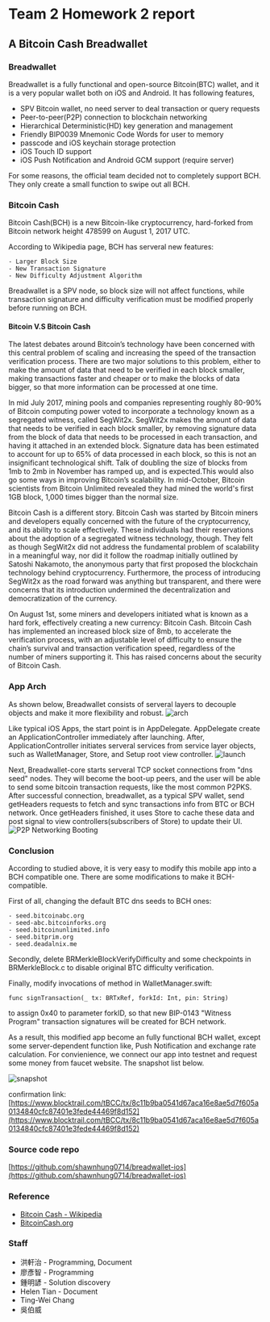 # Team 2 Homework 2 report

## A Bitcoin Cash Breadwallet

### Breadwallet

Breadwallet is a fully functional and open-source Bitcoin(BTC) wallet, and it is a very popular wallet both on iOS and Android. It has following features,

+ SPV Bitcoin wallet, no need server to deal transaction or query requests
+ Peer-to-peer(P2P) connection to blockchain networking
+ Hierarchical Deterministic(HD) key generation and management
+ Friendly BIP0039 Mnemonic Code Words for user to memory
+ passcode and iOS keychain storage protection
+ iOS Touch ID support
+ iOS Push Notification and Android GCM support (require server)

For some reasons, the official team decided not to completely support BCH. They only create a small function to swipe out all BCH.

### Bitcoin Cash

Bitcoin Cash(BCH) is a new Bitcoin-like cryptocurrency, hard-forked from Bitcoin network height 478599 on August 1, 2017 UTC.

According to Wikipedia page, BCH has serveral new features:

    - Larger Block Size
    - New Transaction Signature
    - New Difficulty Adjustment Algorithm

Breadwallet is a SPV node, so block size will not affect functions, while transaction signature and difficulty verification must be modified properly before running on BCH.

#### Bitcoin V.S Bitcoin Cash

The latest debates around Bitcoin’s technology have been concerned with this central problem of scaling and increasing the speed of the transaction verification process. There are two major solutions to this problem, either to make the amount of data that need to be verified in each block smaller, making transactions faster and cheaper or to make the blocks of data bigger, so that more information can be processed at one time.

In mid July 2017, mining pools and companies representing roughly 80-90% of Bitcoin computing power voted to incorporate a technology known as a segregated witness, called SegWit2x. SegWit2x makes the amount of data that needs to be verified in each block smaller, by removing signature data from the block of data that needs to be processed in each transaction, and having it attached in an extended block. Signature data has been estimated to account for up to 65% of data processed in each block, so this is not an insignificant technological shift. Talk of doubling the size of blocks from 1mb to 2mb in November has ramped up, and is expected.This would also go some ways in improving Bitcoin’s scalability. In mid-October, Bitcoin scientists from Bitcoin Unlimited revealed they had mined the world's first 1GB block, 1,000 times bigger than the normal size.

Bitcoin Cash is a different story. Bitcoin Cash was started by Bitcoin miners and developers equally concerned with the future of the cryptocurrency, and its ability to scale effectively. These individuals had their reservations about the adoption of a segregated witness technology, though. They felt as though SegWit2x did not address the fundamental problem of scalability in a meaningful way, nor did it follow the roadmap initially outlined by Satoshi Nakamoto, the anonymous party that first proposed the blockchain technology behind cryptocurrency. Furthermore, the process of introducing SegWit2x as the road forward was anything but transparent, and there were concerns that its introduction undermined the decentralization and democratization of the currency.

On August 1st, some miners and developers initiated what is known as a hard fork, effectively creating a new currency: Bitcoin Cash. Bitcoin Cash has implemented an increased block size of 8mb, to accelerate the verification process, with an adjustable level of difficulty to ensure the chain’s survival and transaction verification speed, regardless of the number of miners supporting it. This has raised concerns about the security of Bitcoin Cash.

### App Arch

As shown below, Breadwallet consists of serveral layers to decouple objects and make it more flexibility and robust.
![arch](arch.png "App Arch")

Like typical iOS Apps, the start point is in AppDelegate. AppDelegate create an ApplicationController immediately after launching. After, ApplicationController initiates serveral services from service layer objects, such as WalletManager, Store, and Setup root view controller.
![launch](launch.png "Launching Process")

Next, Breadwallet-core starts serveral TCP socket connections from "dns seed" nodes. They will become the boot-up peers, and the user will be able to send some bitcoin transaction requests, like the most common P2PKS. After successful connection, breadwallet, as a typical SPV wallet, send getHeaders requests to fetch and sync transactions info from BTC or BCH network. Once getHeaders finished, it uses Store to cache these data and post signal to view controllers(subscribers of Store) to update their UI.
![P2P Networking Booting](p2p.png "P2P Networking Booting")

### Conclusion

According to studied above, it is very easy to modify this mobile app into a BCH compatible one. There are some modifications to make it BCH-compatible.

First of all, changing the default BTC dns seeds to BCH ones:

    - seed.bitcoinabc.org
    - seed-abc.bitcoinforks.org
    - seed.bitcoinunlimited.info
    - seed.bitprim.org
    - seed.deadalnix.me

Secondly, delete BRMerkleBlockVerifyDifficulty and some checkpoints in BRMerkleBlock.c to disable original BTC difficulty verification.

Finally, modify invocations of method in WalletManager.swift:

    func signTransaction(_ tx: BRTxRef, forkId: Int, pin: String)

to assign 0x40 to parameter forkID, so that new BIP-0143 "Witness Program" transaction signatures will be created for BCH network.

As a result, this modified app become an fully functional BCH wallet, except some server-dependent function like, Push Notification and exchange rate calculation. For convienience, we connect our app into testnet and request some money from faucet website. The snapshot list below.

![snapshot](snapshot.png "snapshot")

confirmation link: [https://www.blocktrail.com/tBCC/tx/8c11b9ba0541d67aca16e8ae5d7f605a0134840cfc87401e3fede44469f8d152](https://www.blocktrail.com/tBCC/tx/8c11b9ba0541d67aca16e8ae5d7f605a0134840cfc87401e3fede44469f8d152)

### Source code repo

[https://github.com/shawnhung0714/breadwallet-ios](https://github.com/shawnhung0714/breadwallet-ios)

### Reference

+ [Bitcoin Cash - Wikipedia](https://en.wikipedia.org/wiki/Bitcoin_Cash)
+ [BitcoinCash.org](https://www.bitcoincash.org/#features)

### Staff

+ 洪軒治 - Programming, Document
+ 廖彥智 - Programming
+ 鍾明諺 - Solution discovery
+ Helen Tian - Document
+ Ting-Wei Chang
+ 吳伯威